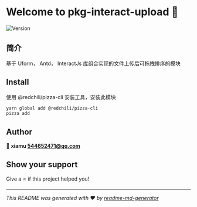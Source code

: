 # Welcome to pkg-interact-upload 👋
![Version](https://img.shields.io/badge/version-1.0.0-blue.svg?cacheSeconds=2592000)

## 简介
基于 Uform， Antd， InteractJs 库组合实现的文件上传后可拖拽排序的模块

## Install
使用 @redchili/pizza-cli 安装工具，安装此模块

```sh
yarn global add @redchili/pizza-cli
pizza add 
```

## Author

👤 **xiamu <544652471@qq.com>**


## Show your support

Give a ⭐️ if this project helped you!


***
_This README was generated with ❤️ by [readme-md-generator](https://github.com/kefranabg/readme-md-generator)_